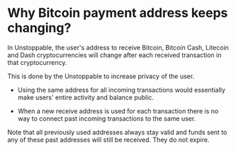 # Why Bitcoin payment address keeps changing?

In Unstoppable, the user's address to receive Bitcoin, Bitcoin Cash, Litecoin and Dash cryptocurrencies will change after each received transaction in that cryptocurrency.

This is done by the Unstoppable to increase privacy of the user. 

- Using the same address for all incoming transactions would essentially make users' entire activity and balance public. 

- When a new receive address is used for each transaction there is no way to connect past incoming transactions to the same user.

Note that all previously used addresses always stay valid and funds sent to any of these past addresses will still be received. They do not expire.
